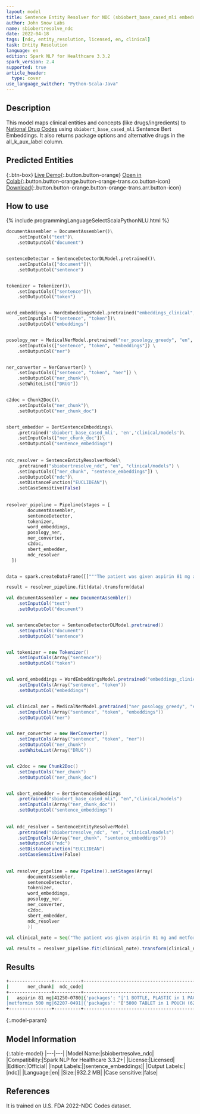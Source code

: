 ```yaml
---
layout: model
title: Sentence Entity Resolver for NDC (sbiobert_base_cased_mli embeddings)
author: John Snow Labs
name: sbiobertresolve_ndc
date: 2022-04-18
tags: [ndc, entity_resolution, licensed, en, clinical]
task: Entity Resolution
language: en
edition: Spark NLP for Healthcare 3.3.2
spark_version: 2.4
supported: true
article_header:
  type: cover
use_language_switcher: "Python-Scala-Java"
---
```



## Description


This model maps clinical entities and concepts (like drugs/ingredients) to [National Drug Codes](https://www.fda.gov/drugs/drug-approvals-and-databases/national-drug-code-directory) using `sbiobert_base_cased_mli` Sentence Bert Embeddings. It also returns package options and alternative drugs in the all_k_aux_label column.


## Predicted Entities






{:.btn-box}
[Live Demo](https://demo.johnsnowlabs.com/healthcare/ER_NDC/){:.button.button-orange}
[Open in Colab](https://colab.research.google.com/github/JohnSnowLabs/spark-nlp-workshop/blob/master/tutorials/streamlit_notebooks/healthcare/ER_NDC.ipynb){:.button.button-orange.button-orange-trans.co.button-icon}
[Download](https://s3.amazonaws.com/auxdata.johnsnowlabs.com/clinical/models/sbiobertresolve_ndc_en_3.3.2_2.4_1650298194939.zip){:.button.button-orange.button-orange-trans.arr.button-icon}


## How to use


<div class="tabs-box" markdown="1">
{% include programmingLanguageSelectScalaPythonNLU.html %}

```python
documentAssembler = DocumentAssembler()\
	.setInputCol("text")\
	.setOutputCol("document")


sentenceDetector = SentenceDetectorDLModel.pretrained()\
	.setInputCols(["document"])\
	.setOutputCol("sentence")


tokenizer = Tokenizer()\
	.setInputCols(["sentence"])\
	.setOutputCol("token")


word_embeddings = WordEmbeddingsModel.pretrained("embeddings_clinical", "en", "clinical/models")\
	.setInputCols(["sentence", "token"])\
	.setOutputCol("embeddings")


posology_ner = MedicalNerModel.pretrained("ner_posology_greedy", "en", "clinical/models") \
	.setInputCols(["sentence", "token", "embeddings"]) \
	.setOutputCol("ner")


ner_converter = NerConverter() \
	.setInputCols(["sentence", "token", "ner"]) \
	.setOutputCol("ner_chunk")\
	.setWhiteList(["DRUG"])


c2doc = Chunk2Doc()\
	.setInputCols("ner_chunk")\
	.setOutputCol("ner_chunk_doc") 


sbert_embedder = BertSentenceEmbeddings\
	.pretrained('sbiobert_base_cased_mli', 'en','clinical/models')\
	.setInputCols(["ner_chunk_doc"])\
	.setOutputCol("sentence_embeddings")
  
    
ndc_resolver = SentenceEntityResolverModel\
	.pretrained("sbiobertresolve_ndc", "en", "clinical/models") \
	.setInputCols(["ner_chunk", "sentence_embeddings"]) \
	.setOutputCol("ndc")\
	.setDistanceFunction("EUCLIDEAN")\
	.setCaseSensitive(False)
   
    
resolver_pipeline = Pipeline(stages = [
        documentAssembler,
        sentenceDetector,
        tokenizer,
        word_embeddings,
        posology_ner,
        ner_converter,
        c2doc,
        sbert_embedder,
        ndc_resolver
  ])


data = spark.createDataFrame([["""The patient was given aspirin 81 mg and metformin 500 mg"""]]).toDF("text")

result = resolver_pipeline.fit(data).transform(data)
```
```scala
val documentAssembler = new DocumentAssembler()
	.setInputCol("text")
	.setOutputCol("document")


val sentenceDetector = SentenceDetectorDLModel.pretrained()
	.setInputCols("document")
	.setOutputCol("sentence")


val tokenizer = new Tokenizer()
	.setInputCols(Array("sentence"))
	.setOutputCol("token")


val word_embeddings = WordEmbeddingsModel.pretrained("embeddings_clinical", "en", "clinical/models")
	.setInputCols(Array("sentence", "token"))
	.setOutputCol("embeddings")


val clinical_ner = MedicalNerModel.pretrained("ner_posology_greedy", "en", "clinical/models")
	.setInputCols(Array("sentence", "token", "embeddings"))
	.setOutputCol("ner")


val ner_converter = new NerConverter()
	.setInputCols(Array("sentence", "token", "ner"))
	.setOutputCol("ner_chunk")
	.setWhiteList(Array("DRUG"))


val c2doc = new Chunk2Doc()
    .setInputCols("ner_chunk")
    .setOutputCol("ner_chunk_doc") 


val sbert_embedder = BertSentenceEmbeddings
    .pretrained("sbiobert_base_cased_mli", "en","clinical/models")
    .setInputCols(Array("ner_chunk_doc"))
    .setOutputCol("sentence_embeddings")
    
    
val ndc_resolver = SentenceEntityResolverModel
    .pretrained("sbiobertresolve_ndc", "en", "clinical/models") 
    .setInputCols(Array("ner_chunk", "sentence_embeddings")) 
    .setOutputCol("ndc")
    .setDistanceFunction("EUCLIDEAN")
    .setCaseSensitive(False)
    
    
val resolver_pipeline = new Pipeline().setStages(Array(
        documentAssembler,
        sentenceDetector,
        tokenizer,
        word_embeddings,
        posology_ner,
        ner_converter,
        c2doc,
        sbert_embedder,
        ndc_resolver
        ))
        
val clinical_note = Seq("The patient was given aspirin 81 mg and metformin 500 mg").toDS.toDF("text")

val results = resolver_pipeline.fit(clinical_note).transform(clinical_note)
```
</div>


## Results


```bash
+----------------+----------+----------------------------------------------------------------------------------------------------+
|       ner_chunk|  ndc_code|                                                                                          aux_labels|
+----------------+----------+----------------------------------------------------------------------------------------------------+
|   aspirin 81 mg|41250-0780|{'packages': "['1 BOTTLE, PLASTIC in 1 PACKAGE (41250-780-01)  > 120 TABLET, DELAYED RELEASE in 1...|
|metformin 500 mg|62207-0491|{'packages': "['5000 TABLET in 1 POUCH (62207-491-31)', '25000 TABLET in 1 CARTON (62207-491-35)'...|
+----------------+----------+----------------------------------------------------------------------------------------------------+


```


{:.model-param}
## Model Information


{:.table-model}
|---|---|
|Model Name:|sbiobertresolve_ndc|
|Compatibility:|Spark NLP for Healthcare 3.3.2+|
|License:|Licensed|
|Edition:|Official|
|Input Labels:|[sentence_embeddings]|
|Output Labels:|[ndc]|
|Language:|en|
|Size:|932.2 MB|
|Case sensitive:|false|


## References


It is trained on U.S. FDA 2022-NDC Codes dataset.
<!--stackedit_data:
eyJoaXN0b3J5IjpbLTEzNDQ1NzY1NzEsNzk2MjEwMTk5LC0xMj
UyOTg1MTkzLC0zMDMyNDAwMDEsNzk1OTY2MzYyLC03OTAwOTgx
NzBdfQ==
-->